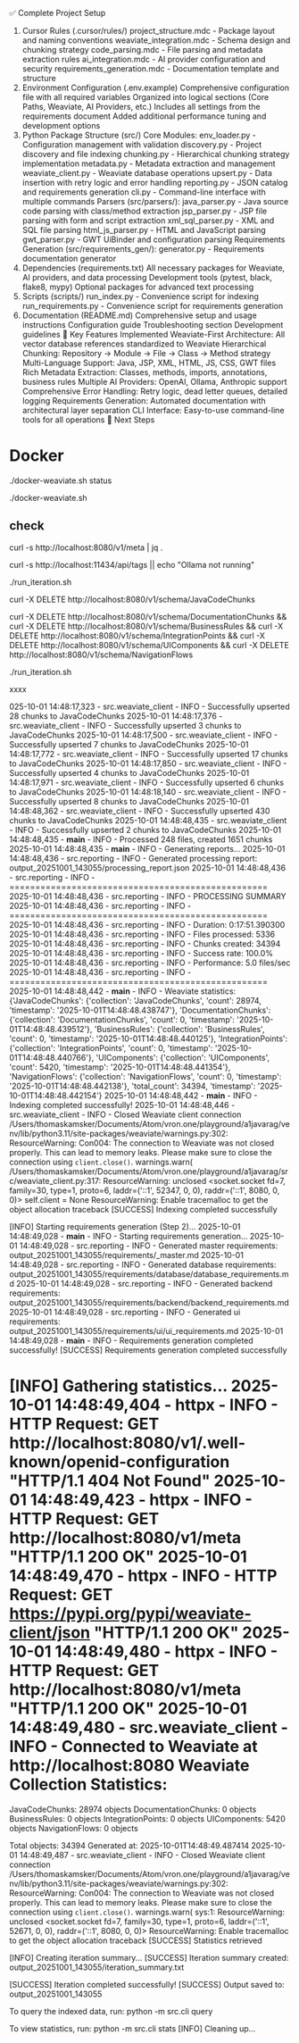 ✅ Complete Project Setup
1. Cursor Rules (.cursor/rules/)
project_structure.mdc - Package layout and naming conventions
weaviate_integration.mdc - Schema design and chunking strategy
code_parsing.mdc - File parsing and metadata extraction rules
ai_integration.mdc - AI provider configuration and security
requirements_generation.mdc - Documentation template and structure
2. Environment Configuration (.env.example)
Comprehensive configuration file with all required variables
Organized into logical sections (Core Paths, Weaviate, AI Providers, etc.)
Includes all settings from the requirements document
Added additional performance tuning and development options
3. Python Package Structure (src/)
Core Modules:
env_loader.py - Configuration management with validation
discovery.py - Project discovery and file indexing
chunking.py - Hierarchical chunking strategy implementation
metadata.py - Metadata extraction and management
weaviate_client.py - Weaviate database operations
upsert.py - Data insertion with retry logic and error handling
reporting.py - JSON catalog and requirements generation
cli.py - Command-line interface with multiple commands
Parsers (src/parsers/):
java_parser.py - Java source code parsing with class/method extraction
jsp_parser.py - JSP file parsing with form and script extraction
xml_sql_parser.py - XML and SQL file parsing
html_js_parser.py - HTML and JavaScript parsing
gwt_parser.py - GWT UiBinder and configuration parsing
Requirements Generation (src/requirements_gen/):
generator.py - Requirements documentation generator
4. Dependencies (requirements.txt)
All necessary packages for Weaviate, AI providers, and data processing
Development tools (pytest, black, flake8, mypy)
Optional packages for advanced text processing
5. Scripts (scripts/)
run_index.py - Convenience script for indexing
run_requirements.py - Convenience script for requirements generation
6. Documentation (README.md)
Comprehensive setup and usage instructions
Configuration guide
Troubleshooting section
Development guidelines
🎯 Key Features Implemented
Weaviate-First Architecture: All vector database references standardized to Weaviate
Hierarchical Chunking: Repository → Module → File → Class → Method strategy
Multi-Language Support: Java, JSP, XML, HTML, JS, CSS, GWT files
Rich Metadata Extraction: Classes, methods, imports, annotations, business rules
Multiple AI Providers: OpenAI, Ollama, Anthropic support
Comprehensive Error Handling: Retry logic, dead letter queues, detailed logging
Requirements Generation: Automated documentation with architectural layer separation
CLI Interface: Easy-to-use command-line tools for all operations
🚀 Next Steps

# Docker 
./docker-weaviate.sh status

./docker-weaviate.sh 

## check 
curl -s http://localhost:8080/v1/meta | jq .

curl -s http://localhost:11434/api/tags || echo "Ollama not running"

./run_iteration.sh


curl -X DELETE http://localhost:8080/v1/schema/JavaCodeChunks

curl -X DELETE http://localhost:8080/v1/schema/DocumentationChunks && curl -X DELETE http://localhost:8080/v1/schema/BusinessRules && curl -X DELETE http://localhost:8080/v1/schema/IntegrationPoints && curl -X DELETE http://localhost:8080/v1/schema/UIComponents && curl -X DELETE http://localhost:8080/v1/schema/NavigationFlows

./run_iteration.sh



xxxx

025-10-01 14:48:17,323 - src.weaviate_client - INFO - Successfully upserted 28 chunks to JavaCodeChunks
2025-10-01 14:48:17,376 - src.weaviate_client - INFO - Successfully upserted 3 chunks to JavaCodeChunks
2025-10-01 14:48:17,500 - src.weaviate_client - INFO - Successfully upserted 7 chunks to JavaCodeChunks
2025-10-01 14:48:17,772 - src.weaviate_client - INFO - Successfully upserted 17 chunks to JavaCodeChunks
2025-10-01 14:48:17,850 - src.weaviate_client - INFO - Successfully upserted 4 chunks to JavaCodeChunks
2025-10-01 14:48:17,971 - src.weaviate_client - INFO - Successfully upserted 6 chunks to JavaCodeChunks
2025-10-01 14:48:18,140 - src.weaviate_client - INFO - Successfully upserted 8 chunks to JavaCodeChunks
2025-10-01 14:48:48,362 - src.weaviate_client - INFO - Successfully upserted 430 chunks to JavaCodeChunks
2025-10-01 14:48:48,435 - src.weaviate_client - INFO - Successfully upserted 2 chunks to JavaCodeChunks
2025-10-01 14:48:48,435 - __main__ - INFO - Processed 248 files, created 1651 chunks
2025-10-01 14:48:48,435 - __main__ - INFO - Generating reports...
2025-10-01 14:48:48,436 - src.reporting - INFO - Generated processing report: output_20251001_143055/processing_report.json
2025-10-01 14:48:48,436 - src.reporting - INFO - ==================================================
2025-10-01 14:48:48,436 - src.reporting - INFO - PROCESSING SUMMARY
2025-10-01 14:48:48,436 - src.reporting - INFO - ==================================================
2025-10-01 14:48:48,436 - src.reporting - INFO - Duration: 0:17:51.390300
2025-10-01 14:48:48,436 - src.reporting - INFO - Files processed: 5336
2025-10-01 14:48:48,436 - src.reporting - INFO - Chunks created: 34394
2025-10-01 14:48:48,436 - src.reporting - INFO - Success rate: 100.0%
2025-10-01 14:48:48,436 - src.reporting - INFO - Performance: 5.0 files/sec
2025-10-01 14:48:48,436 - src.reporting - INFO - ==================================================
2025-10-01 14:48:48,442 - __main__ - INFO - Weaviate statistics: {'JavaCodeChunks': {'collection': 'JavaCodeChunks', 'count': 28974, 'timestamp': '2025-10-01T14:48:48.438747'}, 'DocumentationChunks': {'collection': 'DocumentationChunks', 'count': 0, 'timestamp': '2025-10-01T14:48:48.439512'}, 'BusinessRules': {'collection': 'BusinessRules', 'count': 0, 'timestamp': '2025-10-01T14:48:48.440125'}, 'IntegrationPoints': {'collection': 'IntegrationPoints', 'count': 0, 'timestamp': '2025-10-01T14:48:48.440766'}, 'UIComponents': {'collection': 'UIComponents', 'count': 5420, 'timestamp': '2025-10-01T14:48:48.441354'}, 'NavigationFlows': {'collection': 'NavigationFlows', 'count': 0, 'timestamp': '2025-10-01T14:48:48.442138'}, 'total_count': 34394, 'timestamp': '2025-10-01T14:48:48.442154'}
2025-10-01 14:48:48,442 - __main__ - INFO - Indexing completed successfully!
2025-10-01 14:48:48,446 - src.weaviate_client - INFO - Closed Weaviate client connection
/Users/thomaskamsker/Documents/Atom/vron.one/playground/a1javarag/venv/lib/python3.11/site-packages/weaviate/warnings.py:302: ResourceWarning: Con004: The connection to Weaviate was not closed properly. This can lead to memory leaks.
            Please make sure to close the connection using `client.close()`.
  warnings.warn(
/Users/thomaskamsker/Documents/Atom/vron.one/playground/a1javarag/src/weaviate_client.py:317: ResourceWarning: unclosed <socket.socket fd=7, family=30, type=1, proto=6, laddr=('::1', 52347, 0, 0), raddr=('::1', 8080, 0, 0)>
  self.client = None
ResourceWarning: Enable tracemalloc to get the object allocation traceback
[SUCCESS] Indexing completed successfully

[INFO] Starting requirements generation (Step 2)...
2025-10-01 14:48:49,028 - __main__ - INFO - Starting requirements generation...
2025-10-01 14:48:49,028 - src.reporting - INFO - Generated master requirements: output_20251001_143055/requirements/_master.md
2025-10-01 14:48:49,028 - src.reporting - INFO - Generated database requirements: output_20251001_143055/requirements/database/database_requirements.md
2025-10-01 14:48:49,028 - src.reporting - INFO - Generated backend requirements: output_20251001_143055/requirements/backend/backend_requirements.md
2025-10-01 14:48:49,028 - src.reporting - INFO - Generated ui requirements: output_20251001_143055/requirements/ui/ui_requirements.md
2025-10-01 14:48:49,028 - __main__ - INFO - Requirements generation completed successfully!
[SUCCESS] Requirements generation completed successfully

[INFO] Gathering statistics...
2025-10-01 14:48:49,404 - httpx - INFO - HTTP Request: GET http://localhost:8080/v1/.well-known/openid-configuration "HTTP/1.1 404 Not Found"
2025-10-01 14:48:49,423 - httpx - INFO - HTTP Request: GET http://localhost:8080/v1/meta "HTTP/1.1 200 OK"
2025-10-01 14:48:49,470 - httpx - INFO - HTTP Request: GET https://pypi.org/pypi/weaviate-client/json "HTTP/1.1 200 OK"
2025-10-01 14:48:49,480 - httpx - INFO - HTTP Request: GET http://localhost:8080/v1/meta "HTTP/1.1 200 OK"
2025-10-01 14:48:49,480 - src.weaviate_client - INFO - Connected to Weaviate at http://localhost:8080
Weaviate Collection Statistics:
========================================
JavaCodeChunks: 28974 objects
DocumentationChunks: 0 objects
BusinessRules: 0 objects
IntegrationPoints: 0 objects
UIComponents: 5420 objects
NavigationFlows: 0 objects

Total objects: 34394
Generated at: 2025-10-01T14:48:49.487414
2025-10-01 14:48:49,487 - src.weaviate_client - INFO - Closed Weaviate client connection
/Users/thomaskamsker/Documents/Atom/vron.one/playground/a1javarag/venv/lib/python3.11/site-packages/weaviate/warnings.py:302: ResourceWarning: Con004: The connection to Weaviate was not closed properly. This can lead to memory leaks.
            Please make sure to close the connection using `client.close()`.
  warnings.warn(
sys:1: ResourceWarning: unclosed <socket.socket fd=7, family=30, type=1, proto=6, laddr=('::1', 52671, 0, 0), raddr=('::1', 8080, 0, 0)>
ResourceWarning: Enable tracemalloc to get the object allocation traceback
[SUCCESS] Statistics retrieved

[INFO] Creating iteration summary...
[SUCCESS] Iteration summary created: output_20251001_143055/iteration_summary.txt

[SUCCESS] Iteration completed successfully!
[SUCCESS] Output saved to: output_20251001_143055

To query the indexed data, run:
  python -m src.cli query

To view statistics, run:
  python -m src.cli stats
[INFO] Cleaning up...

